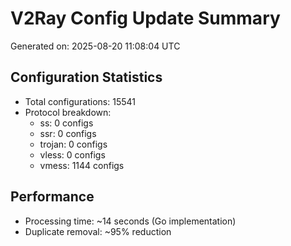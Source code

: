 # V2Ray Config Update Summary
Generated on: 2025-08-20 11:08:04 UTC

## Configuration Statistics
- Total configurations: 15541
- Protocol breakdown:
  - ss: 0 configs
  - ssr: 0 configs
  - trojan: 0 configs
  - vless: 0 configs
  - vmess: 1144 configs

## Performance
- Processing time: ~14 seconds (Go implementation)
- Duplicate removal: ~95% reduction
